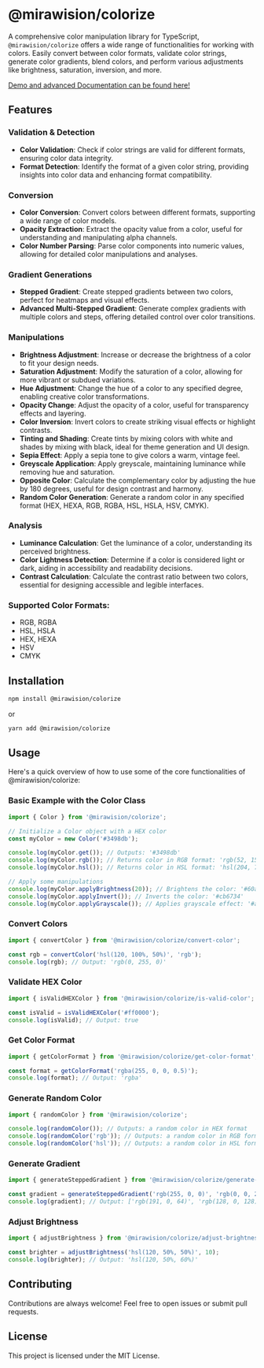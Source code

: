 # @mirawision/colorize

A comprehensive color manipulation library for TypeScript, `@mirawision/colorize` offers a wide range of functionalities for working with colors. Easily convert between color formats, validate color strings, generate color gradients, blend colors, and perform various adjustments like brightness, saturation, inversion, and more.

[Demo and advanced Documentation can be found here!](https://mirawision.github.io/colorize)

## Features

### Validation & Detection
- **Color Validation**: Check if color strings are valid for different formats, ensuring color data integrity.
- **Format Detection**: Identify the format of a given color string, providing insights into color data and enhancing format compatibility.

### Conversion
- **Color Conversion**: Convert colors between different formats, supporting a wide range of color models.
- **Opacity Extraction**: Extract the opacity value from a color, useful for understanding and manipulating alpha channels.
- **Color Number Parsing**: Parse color components into numeric values, allowing for detailed color manipulations and analyses.

### Gradient Generations
- **Stepped Gradient**: Create stepped gradients between two colors, perfect for heatmaps and visual effects.
- **Advanced Multi-Stepped Gradient**: Generate complex gradients with multiple colors and steps, offering detailed control over color transitions.

### Manipulations
- **Brightness Adjustment**: Increase or decrease the brightness of a color to fit your design needs.
- **Saturation Adjustment**: Modify the saturation of a color, allowing for more vibrant or subdued variations.
- **Hue Adjustment**: Change the hue of a color to any specified degree, enabling creative color transformations.
- **Opacity Change**: Adjust the opacity of a color, useful for transparency effects and layering.
- **Color Inversion**: Invert colors to create striking visual effects or highlight contrasts.
- **Tinting and Shading**: Create tints by mixing colors with white and shades by mixing with black, ideal for theme generation and UI design.
- **Sepia Effect**: Apply a sepia tone to give colors a warm, vintage feel.
- **Greyscale Application**: Apply greyscale, maintaining luminance while removing hue and saturation.
- **Opposite Color**: Calculate the complementary color by adjusting the hue by 180 degrees, useful for design contrast and harmony.
- **Random Color Generation**: Generate a random color in any specified format (HEX, HEXA, RGB, RGBA, HSL, HSLA, HSV, CMYK).

### Analysis
- **Luminance Calculation**: Get the luminance of a color, understanding its perceived brightness.
- **Color Lightness Detection**: Determine if a color is considered light or dark, aiding in accessibility and readability decisions.
- **Contrast Calculation**: Calculate the contrast ratio between two colors, essential for designing accessible and legible interfaces.

### Supported Color Formats:

- RGB, RGBA
- HSL, HSLA
- HEX, HEXA
- HSV
- CMYK

## Installation

```bash
npm install @mirawision/colorize
```

or 

```bash
yarn add @mirawision/colorize
```

## Usage

Here's a quick overview of how to use some of the core functionalities of @mirawision/colorize:

### Basic Example with the Color Class

```javascript
import { Color } from '@mirawision/colorize';

// Initialize a Color object with a HEX color
const myColor = new Color('#3498db');

console.log(myColor.get()); // Outputs: '#3498db'
console.log(myColor.rgb()); // Returns color in RGB format: 'rgb(52, 152, 219)'
console.log(myColor.hsl()); // Returns color in HSL format: 'hsl(204, 70%, 53%)'

// Apply some manipulations
console.log(myColor.applyBrightness(20)); // Brightens the color: '#60aef1'
console.log(myColor.applyInvert()); // Inverts the color: '#cb6734'
console.log(myColor.applyGrayscale()); // Applies grayscale effect: '#a1a1a1'
```

### Convert Colors

```javascript
import { convertColor } from '@mirawision/colorize/convert-color';

const rgb = convertColor('hsl(120, 100%, 50%)', 'rgb');
console.log(rgb); // Output: 'rgb(0, 255, 0)'
```

### Validate HEX Color

```javascript
import { isValidHEXColor } from '@mirawision/colorize/is-valid-color';

const isValid = isValidHEXColor('#ff0000');
console.log(isValid); // Output: true
```

### Get Color Format

```javascript
import { getColorFormat } from '@mirawision/colorize/get-color-format';

const format = getColorFormat('rgba(255, 0, 0, 0.5)');
console.log(format); // Output: 'rgba'
```

### Generate Random Color

```javascript
import { randomColor } from '@mirawision/colorize';

console.log(randomColor()); // Outputs: a random color in HEX format
console.log(randomColor('rgb')); // Outputs: a random color in RGB format
console.log(randomColor('hsl')); // Outputs: a random color in HSL format
```

### Generate Gradient

```javascript
import { generateSteppedGradient } from '@mirawision/colorize/generate-stepped-gradient';

const gradient = generateSteppedGradient('rgb(255, 0, 0)', 'rgb(0, 0, 255)', 3);
console.log(gradient); // Output: ['rgb(191, 0, 64)', 'rgb(128, 0, 128)', 'rgb(64, 0, 191)']
```

### Adjust Brightness

```javascript
import { adjustBrightness } from '@mirawision/colorize/adjust-brightness';

const brighter = adjustBrightness('hsl(120, 50%, 50%)', 10);
console.log(brighter); // Output: 'hsl(120, 50%, 60%)'
```

## Contributing

Contributions are always welcome! Feel free to open issues or submit pull requests.

## License

This project is licensed under the MIT License.
